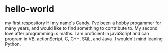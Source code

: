 # hello-world
my first respository
Hi my name's Candy. I've been a hobby progammer for many years, and would like to find something to contribute to. My second love after programming is maths. I am proficient in javaScript and can program in VB, actionScript, C, C++, SQL, and Java. I wouldn't mind leaning Python.
